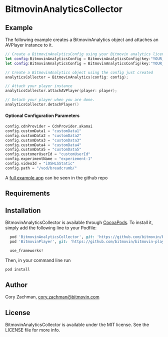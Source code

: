 # BitmovinAnalyticsCollector

## Example


The following example creates a BitmovinAnalytics object and attaches an AVPlayer instance to it.

```swift
// Create a BitmovinAnalyticsConfig using your Bitmovin analytics license key and/or your Bitmovin Player Key
let config:BitmovinAnalyticsConfig = BitmovinAnalyticsConfig(key:"YOUR_ANALYTICS_KEY",playerKey:"YOUR_PLAYER_KEY")
let config:BitmovinAnalyticsConfig = BitmovinAnalyticsConfig(key:"YOUR_ANALYTICS_KEY")

// Create a BitmovinAnalytics object using the config just created
analyticsCollector = BitmovinAnalytics(config: config);

// Attach your player instance
analyticsCollector.attachAVPlayer(player: player);

// Detach your player when you are done.
analyticsCollector.detachPlayer()
```


#### Optional Configuration Parameters
```swift
config.cdnProvider = CdnProvider.akamai
config.customData1 = "customData1"
config.customData2 = "customData2"
config.customData3 = "customData3"
config.customData4 = "customData4"
config.customData5 = "customData5"
config.customerUserId = "customUserId"
config.experimentName = "experiement-1"
config.videoId = "iOSHLSStatic"
config.path = "/vod/breadcrumb/"
```

A [full example app]() can be seen in the github repo

## Requirements

## Installation

BitmovinAnalyticsCollector is available through [CocoaPods](http://cocoapods.org). To install
it, simply add the following line to your Podfile:

```ruby
  pod 'BitmovinAnalyticsCollector', git: 'https://github.com/bitmovin/bitmovin-analytics-collector-ios.git', tag:'1.3.2'
  pod 'BitmovinPlayer', git: 'https://github.com/bitmovin/bitmovin-player-ios-sdk-cocoapod.git', tag: '2.9.0'

  use_frameworks!
```

Then, in your command line run

```ruby
pod install
```

## Author

Cory Zachman, cory.zachman@bitmovin.com

## License

BitmovinAnalyticsCollector is available under the MIT license. See the LICENSE file for more info.
